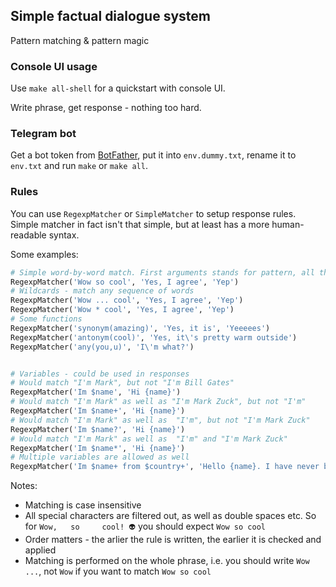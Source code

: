 ## Simple factual dialogue system

Pattern matching & pattern magic 

### Console UI usage

Use `make all-shell` for a quickstart with console UI.

Write phrase, get response - nothing too hard.

### Telegram bot

Get a bot token from [BotFather](https://t.me/BotFather), put it into `env.dummy.txt`, rename it to `env.txt` and run `make` or `make all`.

### Rules

You can use `RegexpMatcher` or `SimpleMatcher` to setup response rules. Simple matcher in fact isn't that simple, but at least has a more human-readable syntax.

Some examples:
```python
# Simple word-by-word match. First arguments stands for pattern, all the following - possible responses (will be picked randomly)
RegexpMatcher('Wow so cool', 'Yes, I agree', 'Yep')
# Wildcards - match any sequence of words
RegexpMatcher('Wow ... cool', 'Yes, I agree', 'Yep')
RegexpMatcher('Wow * cool', 'Yes, I agree', 'Yep')
# Some functions
RegexpMatcher('synonym(amazing)', 'Yes, it is', 'Yeeeees')
RegexpMatcher('antonym(cool)', 'Yes, it\'s pretty warm outside')
RegexpMatcher('any(you,u)', 'I\'m what?')


# Variables - could be used in responses
# Would match "I'm Mark", but not "I'm Bill Gates"
RegexpMatcher('Im $name', 'Hi {name}')
# Would match "I'm Mark" as well as "I'm Mark Zuck", but not "I'm"
RegexpMatcher('Im $name+', 'Hi {name}')
# Would match "I'm Mark" as well as  "I'm", but not "I'm Mark Zuck"
RegexpMatcher('Im $name?', 'Hi {name}')
# Would match "I'm Mark" as well as  "I'm" and "I'm Mark Zuck"
RegexpMatcher('Im $name*', 'Hi {name}')
# Multiple variables are allowed as well
RegexpMatcher('Im $name+ from $country+', 'Hello {name}. I have never been in {country}, is it cool there?')
```

Notes: 
- Matching is case insensitive
- All special characters are filtered out, as well as double spaces etc. So for `Wow,   so     cool! 👽` you should expect `Wow so cool`
- Order matters - the arlier the rule is written, the earlier it is checked and applied
- Matching is performed on the whole phrase, i.e. you should write `Wow ...`, not `Wow` if you want to match `Wow so cool`
